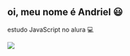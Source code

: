 ## oi, meu nome é Andriel 😃

estudo JavaScript no alura 💻

![](https://media1.tenor.com/m/CE0vaOjont8AAAAC/one-piece-one-piece-meme.gif)



<!--
**AndrielSNS/AndrielSNS** is a ✨ _special_ ✨ repository because its `README.md` (this file) appears on your GitHub profile.

Here are some ideas to get you started:

- 🔭 I’m currently working on ...
- 🌱 I’m currently learning ...
- 👯 I’m looking to collaborate on ...
- 🤔 I’m looking for help with ...
- 💬 Ask me about ...
- 📫 How to reach me: ...
- 😄 Pronouns: ...
- ⚡ Fun fact: ...
-->
